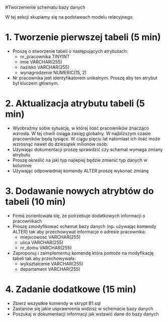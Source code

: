 #Tworzenienie schematu bazy danych

W tej sekcji skupiamy się na podstawach modelu relacyjnego.

# 1. Tworzenie  pierwszej tabeli (5 min)

  - Proszę o stworzenie tabeli o następujących atrybutach:
    - nr_pracownika TINYINT
    - imie VARCHAR(255)
    - nazisko VARCHAR(255)
    - wynagrodzenie NUMERIC(15, 2)
  - Nr pracownika jest identyfikatorem unikalnym. Proszę aby ten atrybut był kluczem głównym.

# 2. Aktualizacja atrybutu tabeli (5 min)
  - Wyobraźmy sobie sytuację, w której ilość pracowników znacząco wzrosła. W tej chwili osiąga zasięg globalny. W
  najbliższym czasie pracowników będą tysiące. W ciągu pięciu lat natomiast ich ilość może wzrosnąć nawet do dziesiątek
  milionów osób.
  - Używając dokumentacji proszę sprawdzić czy schemat wymaga zmiany atrybutu
  - Proszę określić na jaki typ najlepiej będzie zmienić typ danych w kolumnie
  - Używając odpowiedniej komendy ALTER proszę wykonać zmianę

# 3. Dodawanie nowych atrybtów do tabeli (10 min)
  - Firma zorientowała się, że potrzebuje dodatkowych informacji o pracownikach
  - Proszę zmodyfikować schemat bazy danych (np. używając komendy ALTER) tak aby przechowywał informacje o adresie pracownika:
      - miejscowosc VARCHAR(255)
      - ulica VARCHAR(255)
      - nr_domu VARCHAR(255)
  - Zaproponuj i zaimplementuj komendę która pomoże na modyfikację tabeli tak aby przechowywała:
      - wyksztalcenie VARCHAR(255)
      - departament VARCHAR(255)

# 4. Zadanie dodatkowe (15 min)

  - Zbierz wszystkie komendy w skrypt B1.sql
  - Zastanów się jakie usprawnienia widzisz w schemacie bazy danych
  - Poszukaj w dokumentacji informacji jak wstawić dane do bazy danych